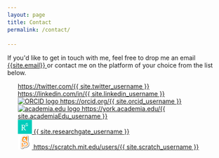 ```yaml
---
layout: page
title: Contact
permalink: /contact/

---
```


If you'd like to get in touch with me, feel free to drop me an email <a href="mailto:{{site.email}}" >
{{site.email}} </a> or contact me on the platform of your choice from the list below.

<ul style="list-style:none">
  <li>
    <a href="https://twitter.com/{{ site.twitter_username }}">
      <i class="fa fa-twitter-square fa-2x"></i> https://twitter.com/{{ site.twitter_username }}
    </a>
  </li>

  <li>
    <a href="https://linkedin.com/in/{{ site.linkedin_username }}">
      <i class="fa fa-linkedin-square fa-2x"></i> https://linkedin.com/in/{{ site.linkedin_username }}
    </a>
  </li>

  <li>
    <a href="https://orcid.org/{{ site.orcid_username }}">
      <a href="http://orcid.org/{{ site.orcid_username }}"><img alt="ORCID logo" src="http://orcid.org/sites/default/files/images/orcid_32x32.png" width="32" height="32"/> https://orcid.org/{{ site.orcid_username }}</a>
    </a>
  </li>


  <li>
    <a href="https://liverpool.academia.edu/{{ site.academiaEdu_username }}">
      <img alt="academia.edu logo" src="https://a.academia-assets.com/images/academia-logo-redesign-2015-A.svg" width="32" height="32" /> https://york.academia.edu/{{ site.academiaEdu_username }}
    </a>
  </li>

  <li>
    <a href="https://www.researchgate.net/profile/{{ site.researchgate_username }}">
      <img alt="researchgate logo" src="/files/images/RG_square_green.png" width="32" height="32" /> {{ site.researchgate_username }}
    </a>
  </li>


  <li>
    <a href="https://scratch.mit.edu/users/{{ site.scratch_username }}">
      <img alt="Scratch Cat Logo" src="/files/images/scratchS.png" width="32" height="32" /> https://scratch.mit.edu/users/{{ site.scratch_username }}
    </a>
  </li>
  </ul>
